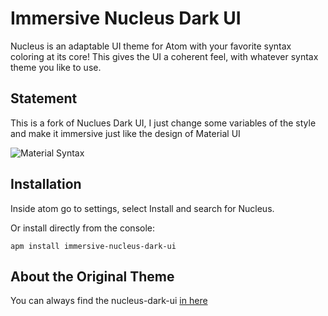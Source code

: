 # Immersive Nucleus Dark UI

Nucleus is an adaptable UI theme for Atom with your favorite syntax coloring at its core! This gives the UI a coherent feel, with whatever syntax theme you like to use.

## Statement

This is a fork of Nuclues Dark UI, I just change some variables of the style and make it immersive just like the design of Material UI

![Material Syntax](http://i.imgur.com/CjuZVag.jpg)

## Installation

Inside atom go to settings, select Install and search for Nucleus.

Or install directly from the console:

`apm install immersive-nucleus-dark-ui`

## About the Original Theme

You can always find the nucleus-dark-ui [in here](https://atom.io/themes/nucleus-dark-ui)

